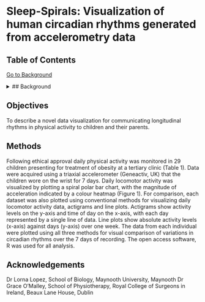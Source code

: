 # Sleep-Spirals: Visualization of human circadian rhythms generated from accelerometry data

## Table of Contents
[Go to Background](##Background)


<details>
  <summary>## Background</summary>
Circadian rhythms are patterns in behaviour and physiology that recur on a 24 hour time period, such as the sleep-wake cycle and daily changes in body temperature. These rhythms are not simply a response to environmental changes, but are driven by endogenous timing mechanisms present in every mammalian cell [1]. Circadian clocks are disrupted when time cues such as light exposure and food intake are not synchronised with innate 24h rhythms. Studies in adults have associated circadian disruption with insulin insensitivity, weight gain and obesity [2], and there is some evidence for similar relations in children [3-5]. In addition, childhood obesity is widely associated with disrupted sleep [6], and increased evening time activity [4]. Disrupted sleep in children with obesity appears to be independent of sleep duration [7,8], which is a strong indicator of underlying circadian mechanisms. Studies of circadian rhythms in children with obesity are limited by the difficulties of applying longitudinal 24h sampling protocols, as well as uncertainly about how interventions might be implemented. Advances in wrist-worn sensor technology and data analytics allow physical activity, sleep and circadian rhythms to be monitored unobtrusively over long time periods. This tecchnology has multiple potential applications in the treatment of obesity, since reduced physical activity, sleep disruption and disrupted circadian rhythms are all components of both the pathogenesis and morbidity of this condition. Visualization of the patterns and levels of daily physical activity over long time periods can be used to inform children with
obesity about circadian rhythms and to provide them with tangible evidence of the effect of interventions. 
 </details>
 
##  Objectives
To describe a novel data visualization for communicating longitudinal rhythms in physical activity to children and their parents.

##  Methods
Following ethical approval daily physical activity was monitored in 29 children presenting for treatment of obesity at a tertiary clinic (Table 1). Data were acquired using a triaxial accelerometer (Geneactiv, UK) that the children wore on the wrist for 7 days. Daily locomotor activity was visualized by plotting a spiral polar bar chart, with the magnitude of acceleration indicated by a colour heatmap (Figure 1). For comparison, each dataset was also plotted using conventional methods for visualizing daily locomotor activity data, actigrams and line plots. Actigrams show activity levels on the y-axis and time of day on the x-axis, with each day represented by a single line of data. Line plots show absolute activity levels (x-axis) against days (y-axis) over one week. The data from each individual were plotted using all three methods for visual comparison of variations in circadian rhythms over the 7 days of recording. The open access software, R was used for all analysis.

## Acknowledgements
Dr Lorna Lopez, School of Biology, Maynooth University, Maynooth
Dr Grace O’Malley, School of Physiotherapy, Royal College of Surgeons in Ireland, Beaux Lane House, Dublin



